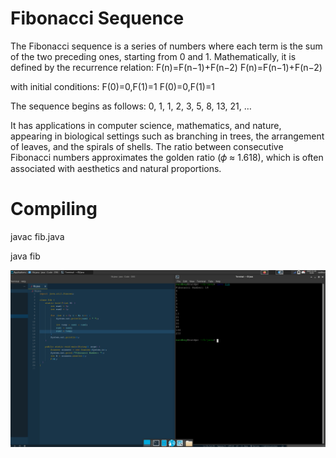 # Fibonacci Sequence

The Fibonacci sequence is a series of numbers where each term is the sum of the two preceding ones, starting from 0 and 1. Mathematically, it is defined by the recurrence relation:
F(n)=F(n−1)+F(n−2)
F(n)=F(n−1)+F(n−2)

with initial conditions:
F(0)=0,F(1)=1
F(0)=0,F(1)=1

The sequence begins as follows: 0, 1, 1, 2, 3, 5, 8, 13, 21, …

It has applications in computer science, mathematics, and nature, appearing in biological settings such as branching in trees, the arrangement of leaves, and the spirals of shells. The ratio between consecutive Fibonacci numbers approximates the golden ratio (𝜙 ≈ 1.618), which is often associated with aesthetics and natural proportions.

# Compiling

javac fib.java

java fib

![fibonacci](fib.png)
